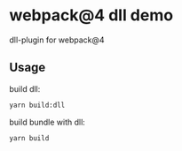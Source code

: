 # webpack@4 dll demo

dll-plugin for webpack@4

## Usage

build dll:
```sh
yarn build:dll
```

build bundle with dll:
```sh
yarn build
```
